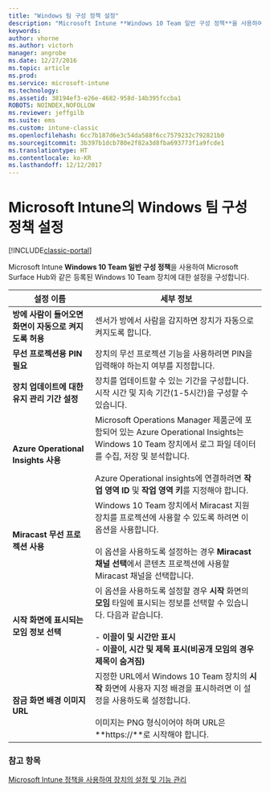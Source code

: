 ```yaml
---
title: "Windows 팀 구성 정책 설정"
description: "Microsoft Intune **Windows 10 Team 일반 구성 정책**을 사용하여 Microsoft Surface Hub와 같은 등록된 Windows 10 Team 장치에 대한 설정을 구성합니다."
keywords: 
author: vhorne
ms.author: victorh
manager: angrobe
ms.date: 12/27/2016
ms.topic: article
ms.prod: 
ms.service: microsoft-intune
ms.technology: 
ms.assetid: 38194ef3-e26e-4682-958d-14b395fccba1
ROBOTS: NOINDEX,NOFOLLOW
ms.reviewer: jeffgilb
ms.suite: ems
ms.custom: intune-classic
ms.openlocfilehash: 6cc7b187d6e3c54da588f6cc7579232c792821b0
ms.sourcegitcommit: 3b397b1dcb780e2f82a3d8fba693773f1a9fcde1
ms.translationtype: HT
ms.contentlocale: ko-KR
ms.lasthandoff: 12/12/2017
---
```

# <a name="windows-team-configuration-policy-settings-in-microsoft-intune"></a>Microsoft Intune의 Windows 팀 구성 정책 설정

[!INCLUDE[classic-portal](../includes/classic-portal.md)]

Microsoft Intune **Windows 10 Team 일반 구성 정책**을 사용하여 Microsoft Surface Hub와 같은 등록된 Windows 10 Team 장치에 대한 설정을 구성합니다.

|설정 이름|세부 정보|
|----------------|-----------|
|**방에 사람이 들어오면 화면이 자동으로 켜지도록 허용**|센서가 방에서 사람을 감지하면 장치가 자동으로 켜지도록 합니다.|
|**무선 프로젝션용 PIN 필요**|장치의 무선 프로젝션 기능을 사용하려면 PIN을 입력해야 하는지 여부를 지정합니다.|
|**장치 업데이트에 대한 유지 관리 기간 설정**|장치를 업데이트할 수 있는 기간을 구성합니다. 시작 시간 및 지속 기간(1-5시간)을 구성할 수 있습니다.|
|**Azure Operational Insights 사용**|Microsoft Operations Manager 제품군에 포함되어 있는 Azure Operational Insights는 Windows 10 Team 장치에서 로그 파일 데이터를 수집, 저장 및 분석합니다.<br /><br />Azure Operational insights에 연결하려면 **작업 영역 ID** 및 **작업 영역 키**를 지정해야 합니다.|
|**Miracast 무선 프로젝션 사용**|Windows 10 Team 장치에서 Miracast 지원 장치를 프로젝션에 사용할 수 있도록 하려면 이 옵션을 사용합니다.<br /><br />이 옵션을 사용하도록 설정하는 경우 **Miracast 채널 선택**에서 콘텐츠 프로젝션에 사용할 Miracast 채널을 선택합니다.|
|**시작 화면에 표시되는 모임 정보 선택**|이 옵션을 사용하도록 설정할 경우 **시작** 화면의 **모임** 타일에 표시되는 정보를 선택할 수 있습니다. 다음과 같습니다.<br /><br />-   **이끌이 및 시간만 표시**<br />-   **이끌이, 시간 및 제목 표시(비공개 모임의 경우 제목이 숨겨짐)**|
|**잠금 화면 배경 이미지 URL**|지정한 URL에서 Windows 10 Team 장치의 **시작** 화면에 사용자 지정 배경을 표시하려면 이 설정을 사용하도록 설정합니다.<br /><br />이미지는 PNG 형식이어야 하며 URL은 **https://**로 시작해야 합니다.|


### <a name="see-also"></a>참고 항목
[Microsoft Intune 정책을 사용하여 장치의 설정 및 기능 관리](manage-settings-and-features-on-your-devices-with-microsoft-intune-policies.md)

